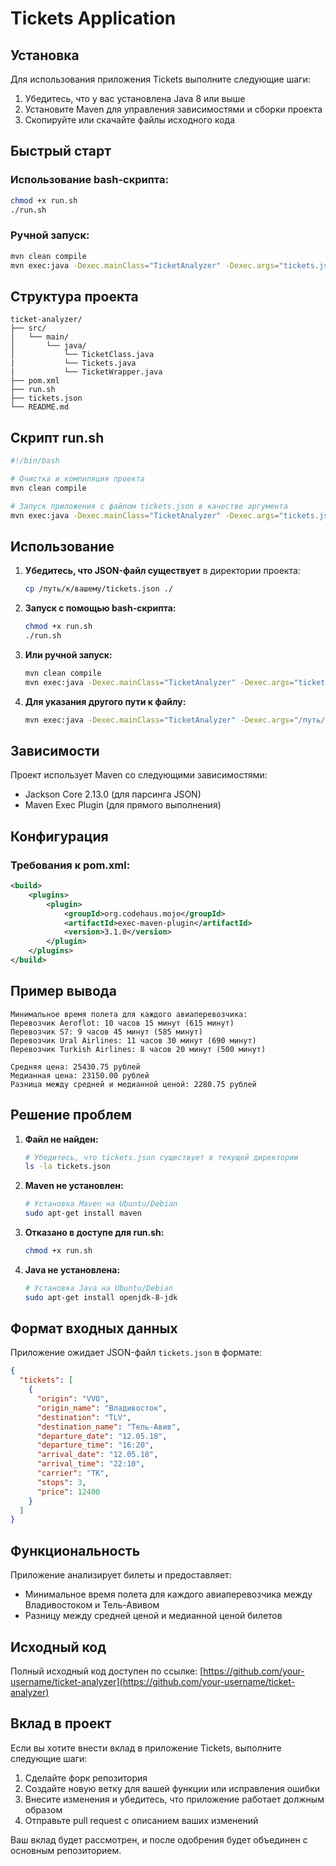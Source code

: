 # Tickets Application

## Установка

Для использования приложения Tickets выполните следующие шаги:

1. Убедитесь, что у вас установлена Java 8 или выше
2. Установите Maven для управления зависимостями и сборки проекта
3. Скопируйте или скачайте файлы исходного кода

## Быстрый старт

### Использование bash-скрипта:
```bash
chmod +x run.sh
./run.sh
```

### Ручной запуск:
```bash
mvn clean compile
mvn exec:java -Dexec.mainClass="TicketAnalyzer" -Dexec.args="tickets.json"
```

## Структура проекта

```
ticket-analyzer/
├── src/
│   └── main/
│       └── java/
│           └── TicketClass.java
|           └── Tickets.java
|           └── TicketWrapper.java
├── pom.xml
├── run.sh
├── tickets.json
└── README.md
```

## Скрипт run.sh

```bash
#!/bin/bash

# Очистка и компиляция проекта
mvn clean compile

# Запуск приложения с файлом tickets.json в качестве аргумента
mvn exec:java -Dexec.mainClass="TicketAnalyzer" -Dexec.args="tickets.json"
```

## Использование

1. **Убедитесь, что JSON-файл существует** в директории проекта:
   ```bash
   cp /путь/к/вашему/tickets.json ./
   ```

2. **Запуск с помощью bash-скрипта:**
   ```bash
   chmod +x run.sh
   ./run.sh
   ```

3. **Или ручной запуск:**
   ```bash
   mvn clean compile
   mvn exec:java -Dexec.mainClass="TicketAnalyzer" -Dexec.args="tickets.json"
   ```

4. **Для указания другого пути к файлу:**
   ```bash
   mvn exec:java -Dexec.mainClass="TicketAnalyzer" -Dexec.args="/путь/к/вашему/tickets.json"
   ```

## Зависимости

Проект использует Maven со следующими зависимостями:
- Jackson Core 2.13.0 (для парсинга JSON)
- Maven Exec Plugin (для прямого выполнения)

## Конфигурация

### Требования к pom.xml:
```xml
<build>
    <plugins>
        <plugin>
            <groupId>org.codehaus.mojo</groupId>
            <artifactId>exec-maven-plugin</artifactId>
            <version>3.1.0</version>
        </plugin>
    </plugins>
</build>
```

## Пример вывода

```
Минимальное время полета для каждого авиаперевозчика:
Перевозчик Aeroflot: 10 часов 15 минут (615 минут)
Перевозчик S7: 9 часов 45 минут (585 минут)
Перевозчик Ural Airlines: 11 часов 30 минут (690 минут)
Перевозчик Turkish Airlines: 8 часов 20 минут (500 минут)

Средняя цена: 25430.75 рублей
Медианная цена: 23150.00 рублей
Разница между средней и медианной ценой: 2280.75 рублей
```

## Решение проблем

1. **Файл не найден:**
   ```bash
   # Убедитесь, что tickets.json существует в текущей директории
   ls -la tickets.json
   ```

2. **Maven не установлен:**
   ```bash
   # Установка Maven на Ubuntu/Debian
   sudo apt-get install maven
   ```

3. **Отказано в доступе для run.sh:**
   ```bash
   chmod +x run.sh
   ```

4. **Java не установлена:**
   ```bash
   # Установка Java на Ubuntu/Debian
   sudo apt-get install openjdk-8-jdk
   ```

## Формат входных данных

Приложение ожидает JSON-файл `tickets.json` в формате:
```json
{
  "tickets": [
    {
      "origin": "VVO",
      "origin_name": "Владивосток",
      "destination": "TLV",
      "destination_name": "Тель-Авив",
      "departure_date": "12.05.18",
      "departure_time": "16:20",
      "arrival_date": "12.05.18",
      "arrival_time": "22:10",
      "carrier": "TK",
      "stops": 3,
      "price": 12400
    }
  ]
}
```

## Функциональность

Приложение анализирует билеты и предоставляет:
- Минимальное время полета для каждого авиаперевозчика между Владивостоком и Тель-Авивом
- Разницу между средней ценой и медианной ценой билетов

## Исходный код

Полный исходный код доступен по ссылке: [https://github.com/your-username/ticket-analyzer](https://github.com/your-username/ticket-analyzer)

## Вклад в проект

Если вы хотите внести вклад в приложение Tickets, выполните следующие шаги:

1. Сделайте форк репозитория
2. Создайте новую ветку для вашей функции или исправления ошибки
3. Внесите изменения и убедитесь, что приложение работает должным образом
4. Отправьте pull request с описанием ваших изменений

Ваш вклад будет рассмотрен, и после одобрения будет объединен с основным репозиторием.
